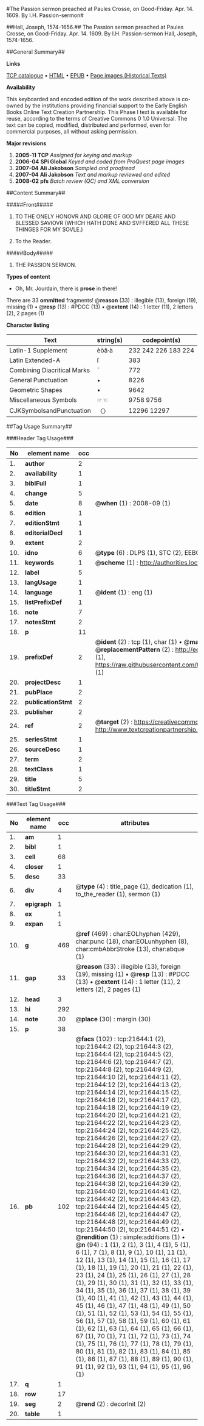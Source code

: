 #The Passion sermon preached at Paules Crosse, on Good-Friday. Apr. 14. 1609. By I.H. Passion-sermon#

##Hall, Joseph, 1574-1656.##
The Passion sermon preached at Paules Crosse, on Good-Friday. Apr. 14. 1609. By I.H.
Passion-sermon
Hall, Joseph, 1574-1656.

##General Summary##

**Links**

[TCP catalogue](http://www.ota.ox.ac.uk/tcp/)  • 
[HTML](http://tei.it.ox.ac.uk/tcp/Texts-HTML/free/A02/A02567.html)  • 
[EPUB](http://tei.it.ox.ac.uk/tcp/Texts-EPUB/free/A02/A02567.epub) • 
[Page images (Historical Texts)](https://data.historicaltexts.jisc.ac.uk/view?pubId=eebo-99856122e&pageId=eebo-99856122e-21644-1)

**Availability**

This keyboarded and encoded edition of the
	       work described above is co-owned by the institutions
	       providing financial support to the Early English Books
	       Online Text Creation Partnership. This Phase I text is
	       available for reuse, according to the terms of Creative
	       Commons 0 1.0 Universal. The text can be copied,
	       modified, distributed and performed, even for
	       commercial purposes, all without asking permission.

**Major revisions**

1. __2005-11__ __TCP__ *Assigned for keying and markup*
1. __2006-04__ __SPi Global__ *Keyed and coded from ProQuest page images*
1. __2007-04__ __Ali Jakobson__ *Sampled and proofread*
1. __2007-04__ __Ali Jakobson__ *Text and markup reviewed and edited*
1. __2008-02__ __pfs__ *Batch review (QC) and XML conversion*

##Content Summary##

#####Front#####

1. TO THE ONELY HONOVR AND GLORIE OF GOD MY DEARE AND BLESSED SAVIOVR (WHICH HATH DONE AND SVFFERED ALL THESE THINGES FOR MY SOVLE.)

1. To the Reader.

#####Body#####

1. THE PASSION SERMON.

**Types of content**

  * Oh, Mr. Jourdain, there is **prose** in there!

There are 33 **ommitted** fragments! 
 @__reason__ (33) : illegible (13), foreign (19), missing (1)  •  @__resp__ (13) : #PDCC (13)  •  @__extent__ (14) : 1 letter (11), 2 letters (2), 2 pages (1)

**Character listing**


|Text|string(s)|codepoint(s)|
|---|---|---|
|Latin-1 Supplement|èòâ·à|232 242 226 183 224|
|Latin Extended-A|ſ|383|
|Combining             Diacritical Marks|̄|772|
|General Punctuation|•|8226|
|Geometric Shapes|▪|9642|
|Miscellaneous Symbols|☞☜|9758 9756|
|CJKSymbolsandPunctuation|〈〉|12296 12297|

##Tag Usage Summary##

###Header Tag Usage###

|No|element name|occ|attributes|
|---|---|---|---|
|1.|__author__|2||
|2.|__availability__|1||
|3.|__biblFull__|1||
|4.|__change__|5||
|5.|__date__|8| @__when__ (1) : 2008-09 (1)|
|6.|__edition__|1||
|7.|__editionStmt__|1||
|8.|__editorialDecl__|1||
|9.|__extent__|2||
|10.|__idno__|6| @__type__ (6) : DLPS (1), STC (2), EEBO-CITATION (1), PROQUEST (1), VID (1)|
|11.|__keywords__|1| @__scheme__ (1) : http://authorities.loc.gov/ (1)|
|12.|__label__|5||
|13.|__langUsage__|1||
|14.|__language__|1| @__ident__ (1) : eng (1)|
|15.|__listPrefixDef__|1||
|16.|__note__|7||
|17.|__notesStmt__|2||
|18.|__p__|11||
|19.|__prefixDef__|2| @__ident__ (2) : tcp (1), char (1)  •  @__matchPattern__ (2) : ([0-9\-]+):([0-9IVX]+) (1), (.+) (1)  •  @__replacementPattern__ (2) : http://eebo.chadwyck.com/downloadtiff?vid=$1&page=$2 (1), https://raw.githubusercontent.com/textcreationpartnership/Texts/master/tcpchars.xml#$1 (1)|
|20.|__projectDesc__|1||
|21.|__pubPlace__|2||
|22.|__publicationStmt__|2||
|23.|__publisher__|2||
|24.|__ref__|2| @__target__ (2) : https://creativecommons.org/publicdomain/zero/1.0/ (1), http://www.textcreationpartnership.org/docs/. (1)|
|25.|__seriesStmt__|1||
|26.|__sourceDesc__|1||
|27.|__term__|2||
|28.|__textClass__|1||
|29.|__title__|5||
|30.|__titleStmt__|2||


###Text Tag Usage###

|No|element name|occ|attributes|
|---|---|---|---|
|1.|__am__|1||
|2.|__bibl__|1||
|3.|__cell__|68||
|4.|__closer__|1||
|5.|__desc__|33||
|6.|__div__|4| @__type__ (4) : title_page (1), dedication (1), to_the_reader (1), sermon (1)|
|7.|__epigraph__|1||
|8.|__ex__|1||
|9.|__expan__|1||
|10.|__g__|469| @__ref__ (469) : char:EOLhyphen (429), char:punc (18), char:EOLunhyphen (8), char:cmbAbbrStroke (13), char:abque (1)|
|11.|__gap__|33| @__reason__ (33) : illegible (13), foreign (19), missing (1)  •  @__resp__ (13) : #PDCC (13)  •  @__extent__ (14) : 1 letter (11), 2 letters (2), 2 pages (1)|
|12.|__head__|3||
|13.|__hi__|292||
|14.|__note__|30| @__place__ (30) : margin (30)|
|15.|__p__|38||
|16.|__pb__|102| @__facs__ (102) : tcp:21644:1 (2), tcp:21644:2 (2), tcp:21644:3 (2), tcp:21644:4 (2), tcp:21644:5 (2), tcp:21644:6 (2), tcp:21644:7 (2), tcp:21644:8 (2), tcp:21644:9 (2), tcp:21644:10 (2), tcp:21644:11 (2), tcp:21644:12 (2), tcp:21644:13 (2), tcp:21644:14 (2), tcp:21644:15 (2), tcp:21644:16 (2), tcp:21644:17 (2), tcp:21644:18 (2), tcp:21644:19 (2), tcp:21644:20 (2), tcp:21644:21 (2), tcp:21644:22 (2), tcp:21644:23 (2), tcp:21644:24 (2), tcp:21644:25 (2), tcp:21644:26 (2), tcp:21644:27 (2), tcp:21644:28 (2), tcp:21644:29 (2), tcp:21644:30 (2), tcp:21644:31 (2), tcp:21644:32 (2), tcp:21644:33 (2), tcp:21644:34 (2), tcp:21644:35 (2), tcp:21644:36 (2), tcp:21644:37 (2), tcp:21644:38 (2), tcp:21644:39 (2), tcp:21644:40 (2), tcp:21644:41 (2), tcp:21644:42 (2), tcp:21644:43 (2), tcp:21644:44 (2), tcp:21644:45 (2), tcp:21644:46 (2), tcp:21644:47 (2), tcp:21644:48 (2), tcp:21644:49 (2), tcp:21644:50 (2), tcp:21644:51 (2)  •  @__rendition__ (1) : simple:additions (1)  •  @__n__ (94) : 1 (1), 2 (1), 3 (1), 4 (1), 5 (1), 6 (1), 7 (1), 8 (1), 9 (1), 10 (1), 11 (1), 12 (1), 13 (1), 14 (1), 15 (1), 16 (1), 17 (1), 18 (1), 19 (1), 20 (1), 21 (1), 22 (1), 23 (1), 24 (1), 25 (1), 26 (1), 27 (1), 28 (1), 29 (1), 30 (1), 31 (1), 32 (1), 33 (1), 34 (1), 35 (1), 36 (1), 37 (1), 38 (1), 39 (1), 40 (1), 41 (1), 42 (1), 43 (1), 44 (1), 45 (1), 46 (1), 47 (1), 48 (1), 49 (1), 50 (1), 51 (1), 52 (1), 53 (1), 54 (1), 55 (1), 56 (1), 57 (1), 58 (1), 59 (1), 60 (1), 61 (1), 62 (1), 63 (1), 64 (1), 65 (1), 66 (1), 67 (1), 70 (1), 71 (1), 72 (1), 73 (1), 74 (1), 75 (1), 76 (1), 77 (1), 78 (1), 79 (1), 80 (1), 81 (1), 82 (1), 83 (1), 84 (1), 85 (1), 86 (1), 87 (1), 88 (1), 89 (1), 90 (1), 91 (1), 92 (1), 93 (1), 94 (1), 95 (1), 96 (1)|
|17.|__q__|1||
|18.|__row__|17||
|19.|__seg__|2| @__rend__ (2) : decorInit (2)|
|20.|__table__|1||

